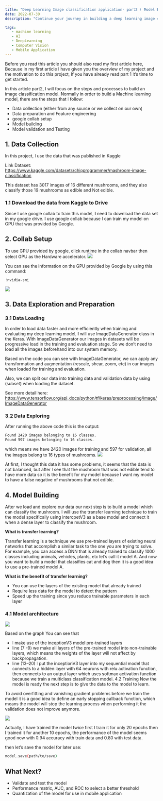 ```yaml
---
title: "Deep Learning Image classification application- part2 ( Model Building)"
date: 2022-07-30
description: "Continue your journey in building a deep learning image classification app! In Part 2, we dive into model development—covering dataset preparation, CNN architecture design, training strategies, and performance evaluation. "

tags:
   - machine learning 
   - AI
   - DeepLearning
   - Computer Vision
   - Mobile Application
---
```


Before you read this article you should also read my first article here, Because in my first article I have given you the overview of my project and the motivation to do this project, If you have already read part 1 it’s time to get started.

In this article part2, I will focus on the steps and processes to build an image classification model. Normally in order to build a Machine learning model, there are the steps that I follow:

- Data collection (either from any source or we collect on our own)
- Data preparation and Feature engineering
- google collab setup
- Model building
- Model validation and Testing

## 1. Data Collection
In this project, I use the data that was published in Kaggle

Link Dataset: https://www.kaggle.com/datasets/chipprogrammer/mashroom-image-classification

This dataset has 3017 images of 16 different mushrooms, and they also classify those 16 mushrooms as edible and Not edible.

### 1.1 Download the data from Kaggle to Drive
Since I use google collab to train this model, I need to download the data set in my google drive. I use google collab because I can train my model on GPU that was provided by Google.
<script src="https://gist.github.com/seabnavin19/44a8bcfae6d1a3023c2066552ea0fe69.js"></script>

## 2. Collab Setup
To use GPU provided by google, click runtime in the collab navbar then select GPU as the Hardware accelerator.
![](https://raw.githubusercontent.com/seabnavin19/Resource-For-Public-Article/main/Articles/2022_07_30_deeplearning_image_classification_part_2/1_0.webp)

You can see the information on the GPU provided by Google by using this command:
```bash
!nvidia-smi
```
![](https://raw.githubusercontent.com/seabnavin19/Resource-For-Public-Article/main/Articles/2022_07_30_deeplearning_image_classification_part_2/2_0.webp)

## 3. Data Exploration and Preparation
### 3.1 Data Loading
In order to load data faster and more efficiently when training and evaluating my deep learning model, I will use ImageDataGenerator class in the Keras. With ImageDataGenerator our images in datasets will be progressive load in the training and evaluation stage. So we don’t need to load all the images beforehand into our system memory.
<script src="https://gist.github.com/seabnavin19/41c49218fab7c45d75b8aef925110ebe.js"></script>

Based on the code you can see with ImageDataGenerator, we can apply any transformation and augmentation (rescale, shear, zoom, etc) in our images when loaded for training and evaluation.

Also, we can split our data into training data and validation data by using (subset) when loading the dataset.

See more detail here: https://www.tensorflow.org/api_docs/python/tf/keras/preprocessing/image/ImageDataGenerator

### 3.2 Data Exploring
After running the above code this is the output:
```bash
Found 2420 images belonging to 16 classes. 
Found 597 images belonging to 16 classes.
```
which means we have 2420 images for training and 597 for validation, all the images belong to 16 types of mushrooms.
![](https://raw.githubusercontent.com/seabnavin19/Resource-For-Public-Article/main/Articles/2022_07_30_deeplearning_image_classification_part_2/3_0.webp)

At first, I thought this data it has some problems, it seems that the data is not balanced, but after I see that the mushroom that was not edible tend to have more data so it is the benefit for my model because I want my model to have a false negative of mushrooms that not edible.

## 4. Model Building
After we load and explore our data our next step is to build a model which can classify the mushroom. I will use the transfer learning technique to train the model specifically using intercpetV3 as a base model and connect it when a dense layer to classify the mushroom.

**What is transfer learning?**

Transfer learning is a technique we use pre-trained layers of existing neural networks that accomplish a similar task to the one you are trying to solve. For example, you can access a DNN that is already trained to classify 1000 classes including animals, vehicles, plants, etc let’s call it model A. And now you want to build a model that classifies cat and dog then it is a good idea to use a pre-trained model A.

**What is the benefit of transfer learning?**

- You can use the layers of the existing model that already trained
- Require less data for the model to detect the pattern
- Speed up the training since you reduce trainable parameters in each layer

### 4.1 Model architecture
![](https://raw.githubusercontent.com/seabnavin19/Resource-For-Public-Article/main/Articles/2022_07_30_deeplearning_image_classification_part_2/4_0.webp)
<script src="https://gist.github.com/seabnavin19/f207e5d29e93cbbf975cacb5e31ee3e2.js"></script>

Based on the graph You can see that

- I make use of the inceptionV3 model pre-trained layers
- line (7 -9) we make all layers of the pre-trained model into non-trainable layers, which means the weights of the layer will not affect by backpropagation.
- line (13–20) I put the inceptionV3 layer into my sequential model that connects to a hidden layer with 64 neurons with relu activation function, then connects to an output layer which uses softmax activation function because we train a multiclass classification model.
4.2 Training
Now the model is ready the next step is to give the data to the model to learn.

To avoid overfitting and vanishing gradient problems before we train the model it is a good idea to define an early stopping callback function, which means the model will stop the learning process when performing it the validation does not improve anymore.
<script src="https://gist.github.com/seabnavin19/45a797e72cc31a5bca9a031630586959.js"></script>

![](https://raw.githubusercontent.com/seabnavin19/Resource-For-Public-Article/main/Articles/2022_07_30_deeplearning_image_classification_part_2/5_0.webp)


Actually, I have trained the model twice first I train it for only 20 epochs then I trained it for another 10 epochs, the performance of the model seems good now with 0.94 accuracy with train data and 0.80 with test data.

then let’s save the model for later use:
```bash
model.save(path/to/save)
```
## What Next?

- Validate and test the model
- Performance matric, AUC, and ROC to select a better threshold
- Quantization of the model for use in mobile application
